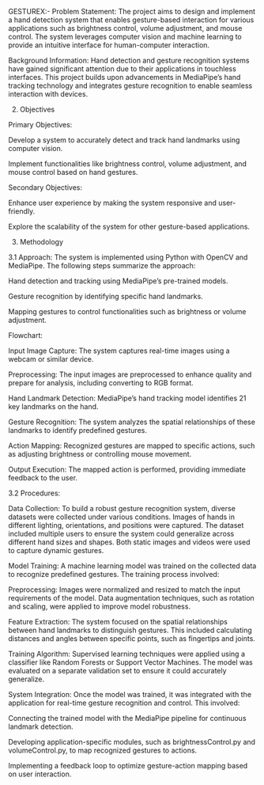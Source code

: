 GESTUREX:-
Problem Statement:
The project aims to design and implement a hand detection system that enables gesture-based interaction for various applications such as brightness control, volume adjustment, and mouse control. The system leverages computer vision and machine learning to provide an intuitive interface for human-computer interaction.

Background Information:
Hand detection and gesture recognition systems have gained significant attention due to their applications in touchless interfaces. This project builds upon advancements in MediaPipe’s hand tracking technology and integrates gesture recognition to enable seamless interaction with devices.

2. Objectives

Primary Objectives:

Develop a system to accurately detect and track hand landmarks using computer vision.

Implement functionalities like brightness control, volume adjustment, and mouse control based on hand gestures.

Secondary Objectives:

Enhance user experience by making the system responsive and user-friendly.

Explore the scalability of the system for other gesture-based applications.

3. Methodology

3.1 Approach:
The system is implemented using Python with OpenCV and MediaPipe. The following steps summarize the approach:

Hand detection and tracking using MediaPipe’s pre-trained models.

Gesture recognition by identifying specific hand landmarks.

Mapping gestures to control functionalities such as brightness or volume adjustment.

Flowchart:

Input Image Capture: The system captures real-time images using a webcam or similar device.

Preprocessing: The input images are preprocessed to enhance quality and prepare for analysis, including converting to RGB format.

Hand Landmark Detection: MediaPipe’s hand tracking model identifies 21 key landmarks on the hand.

Gesture Recognition: The system analyzes the spatial relationships of these landmarks to identify predefined gestures.

Action Mapping: Recognized gestures are mapped to specific actions, such as adjusting brightness or controlling mouse movement.

Output Execution: The mapped action is performed, providing immediate feedback to the user.

3.2 Procedures:

Data Collection:
To build a robust gesture recognition system, diverse datasets were collected under various conditions. Images of hands in different lighting, orientations, and positions were captured. The dataset included multiple users to ensure the system could generalize across different hand sizes and shapes. Both static images and videos were used to capture dynamic gestures.

Model Training:
A machine learning model was trained on the collected data to recognize predefined gestures. The training process involved:

Preprocessing: Images were normalized and resized to match the input requirements of the model. Data augmentation techniques, such as rotation and scaling, were applied to improve model robustness.

Feature Extraction: The system focused on the spatial relationships between hand landmarks to distinguish gestures. This included calculating distances and angles between specific points, such as fingertips and joints.

Training Algorithm: Supervised learning techniques were applied using a classifier like Random Forests or Support Vector Machines. The model was evaluated on a separate validation set to ensure it could accurately generalize.

System Integration:
Once the model was trained, it was integrated with the application for real-time gesture recognition and control. This involved:

Connecting the trained model with the MediaPipe pipeline for continuous landmark detection.

Developing application-specific modules, such as brightnessControl.py and volumeControl.py, to map recognized gestures to actions.

Implementing a feedback loop to optimize gesture-action mapping based on user interaction.

